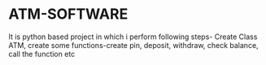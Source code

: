 # ATM-SOFTWARE
It is python based project in which i perform following steps- Create Class ATM, create some functions-create pin, deposit, withdraw, check balance, call the function etc
